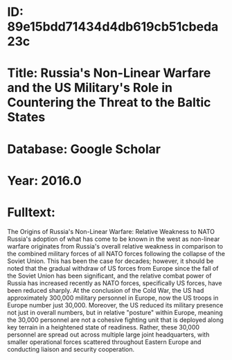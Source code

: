 # ID: 89e15bdd71434d4db619cb51cbeda23c
# Title: Russia's Non-Linear Warfare and the US Military's Role in Countering the Threat to the Baltic States
# Database: Google Scholar
# Year: 2016.0
# Fulltext:
The Origins of Russia's Non-Linear Warfare: Relative Weakness to NATO Russia's adoption of what has come to be known in the west as non-linear warfare originates from Russia's overall relative weakness in comparison to the combined military forces of all NATO forces following the collapse of the Soviet Union.
This has been the case for decades; however, it should be noted that the gradual withdraw of US forces from Europe since the fall of the Soviet Union has been significant, and the relative combat power of Russia has increased recently as NATO forces, specifically US forces, have been reduced sharply.
At the conclusion of the Cold War, the US had approximately 300,000 military personnel in Europe, now the US troops in Europe number just 30,000.
Moreover, the US reduced its military presence not just in overall numbers, but in relative "posture" within Europe, meaning the 30,000 personnel are not a cohesive fighting unit that is deployed along key terrain in a heightened state of readiness.
Rather, these 30,000 personnel are spread out across multiple large joint headquarters, with smaller operational forces scattered throughout Eastern Europe and conducting liaison and security cooperation.